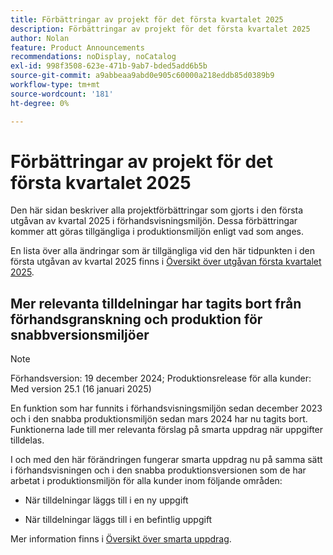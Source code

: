 ```yaml
---
title: Förbättringar av projekt för det första kvartalet 2025
description: Förbättringar av projekt för det första kvartalet 2025
author: Nolan
feature: Product Announcements
recommendations: noDisplay, noCatalog
exl-id: 998f3508-623e-471b-9ab7-bded5add6b5b
source-git-commit: a9abbeaa9abd0e905c60000a218eddb85d0389b9
workflow-type: tm+mt
source-wordcount: '181'
ht-degree: 0%

---
```


# Förbättringar av projekt för det första kvartalet 2025

Den här sidan beskriver alla projektförbättringar som gjorts i den första utgåvan av kvartal 2025 i förhandsvisningsmiljön. Dessa förbättringar kommer att göras tillgängliga i produktionsmiljön enligt vad som anges.

En lista över alla ändringar som är tillgängliga vid den här tidpunkten i den första utgåvan av kvartal 2025 finns i [Översikt över utgåvan första kvartalet 2025](/help/quicksilver/product-announcements/product-releases/25-q1-release-activity/25-q1-release-overview.md).

## Mer relevanta tilldelningar har tagits bort från förhandsgranskning och produktion för snabbversionsmiljöer

>[!NOTE]
>
>Förhandsversion: 19 december 2024; Produktionsrelease för alla kunder: Med version 25.1 (16 januari 2025)

En funktion som har funnits i förhandsvisningsmiljön sedan december 2023 och i den snabba produktionsmiljön sedan mars 2024 har nu tagits bort. Funktionerna lade till mer relevanta förslag på smarta uppdrag när uppgifter tilldelas.

I och med den här förändringen fungerar smarta uppdrag nu på samma sätt i förhandsvisningen och i den snabba produktionsversionen som de har arbetat i produktionsmiljön för alla kunder inom följande områden:

* När tilldelningar läggs till i en ny uppgift

* När tilldelningar läggs till i en befintlig uppgift

Mer information finns i [Översikt över smarta uppdrag](/help/quicksilver/manage-work/tasks/assign-tasks/smart-assignments.md).
